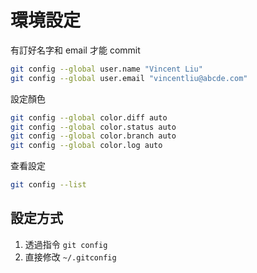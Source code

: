 # 環境設定

有訂好名字和 email 才能 commit

```sh
git config --global user.name "Vincent Liu"
git config --global user.email "vincentliu@abcde.com"
```

設定顏色

```sh
git config --global color.diff auto
git config --global color.status auto
git config --global color.branch auto
git config --global color.log auto
```

查看設定

```sh
git config --list
```

## 設定方式

1. 透過指令 `git config`
1. 直接修改 `~/.gitconfig`